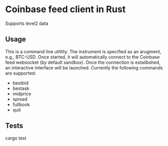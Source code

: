 # Coinbase feed client in Rust
Supports level2 data

## Usage
This is a command line utitlity.  The instrument is specified as an arugment, e.g., BTC-USD.  Once started, it will automatically connect to the Coinbase feed websocket (by default sandbox).  Once the connection is estalibshed, an interactive interface will be launched.  Currently the following commands are supported:
- bestbid
- bestask
- midprice
- spread
- fullbook
- quit

## Tests
cargo test
